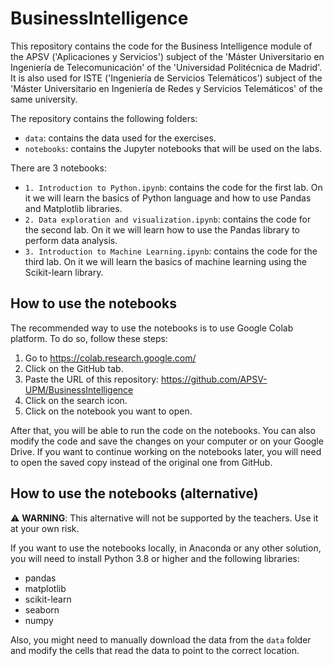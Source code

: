 # BusinessIntelligence

This repository contains the code for the Business Intelligence module of the APSV ('Aplicaciones y Servicios') subject of the 'Máster Universitario en Ingeniería de Telecomunicación' of the 'Universidad Politécnica de Madrid'. It is also used for ISTE ('Ingeniería de Servicios Telemáticos') subject of the 'Máster Universitario en Ingeniería de Redes y Servicios Telemáticos' of the same university.

The repository contains the following folders:
- `data`: contains the data used for the exercises.
- `notebooks`: contains the Jupyter notebooks that will be used on the labs.

There are 3 notebooks:
- `1. Introduction to Python.ipynb`: contains the code for the first lab. On it we will learn the basics of Python language and how to use Pandas and Matplotlib libraries.
- `2. Data exploration and visualization.ipynb`: contains the code for the second lab. On it we will learn how to use the Pandas library to perform data analysis.
- `3. Introduction to Machine Learning.ipynb`: contains the code for the third lab. On it we will learn the basics of machine learning using the Scikit-learn library.

## How to use the notebooks

The recommended way to use the notebooks is to use Google Colab platform. To do so, follow these steps:
1. Go to https://colab.research.google.com/
2. Click on the GitHub tab.
3. Paste the URL of this repository: https://github.com/APSV-UPM/BusinessIntelligence
4. Click on the search icon.
5. Click on the notebook you want to open.

After that, you will be able to run the code on the notebooks. You can also modify the code and save the changes on your computer or on your Google Drive. If you want to continue working on the notebooks later, you will need to open the saved copy instead of the original one from GitHub.

## How to use the notebooks (alternative)
⚠️ **WARNING**: This alternative will not be supported by the teachers. Use it at your own risk.

If you want to use the notebooks locally, in Anaconda or any other solution, you will need to install Python 3.8 or higher and the following libraries:
- pandas
- matplotlib
- scikit-learn
- seaborn
- numpy

Also, you might need to manually download the data from the `data` folder and modify the cells that read the data to point to the correct location.
